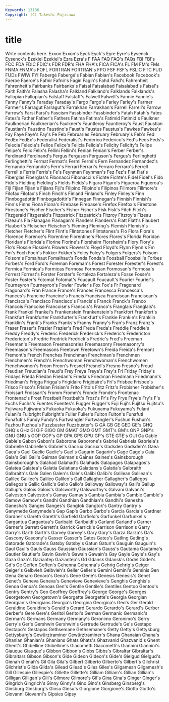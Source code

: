 ```yaml
---
Keywords: 13186 
Copyright: (C) Takeshi Fujisawa
---
```


# title

Write contents here.
 Exxon Exxon's Eyck Eyck's Eyre Eyre's Eysenck Eysenck's
Ezekiel Ezekiel's Ezra Ezra's F FAA FAQ FAQ's FAQs FBI
FBI's FCC FDA FDIC FDIC's FDR FDR's FHA FHA's FICA
FICA's FL FM FM's FMs FNMA FNMA's FOFL FORTRAN FORTRAN's
FPO FSF FSF's FSLIC FTC FUD FUDs FWIW FYI Fabergé
Fabergé's Fabian Fabian's Facebook Facebook's Faeroe Faeroe's Fafnir Fafnir's Fagin
Fagin's Fahd Fahd's Fahrenheit Fahrenheit's Fairbanks Fairbanks's Faisal Faisalabad Faisalabad's
Faisal's Faith Faith's Falasha Falasha's Falkland Falkland's Falklands Falklands's Fallopian
Fallopian's Falstaff Falstaff's Falwell Falwell's Fannie Fannie's Fanny Fanny's Faraday
Faraday's Fargo Fargo's Farley Farley's Farmer Farmer's Farragut Farragut's Farrakhan
Farrakhan's Farrell Farrell's Farrow Farrow's Farsi Farsi's Fascism Fassbinder Fassbinder's
Fatah Fatah's Fates Fates's Father Father's Fathers Fatima Fatima's Fatimid
Fatimid's Faulkner Faulknerian Faulknerian's Faulkner's Fauntleroy Fauntleroy's Faust Faustian Faustian's
Faustino Faustino's Faust's Faustus Faustus's Fawkes Fawkes's Fay Faye Faye's
Fay's Fe Feb Februaries February February's Feb's Fed FedEx FedEx's
Federalist Federalist's Federico Federico's Fed's Feds Feds's Felecia Felecia's Felice
Felice's Felicia Felicia's Felicity Felicity's Felipe Felipe's Felix Felix's Fellini
Fellini's Fenian Fenian's Ferber Ferber's Ferdinand Ferdinand's Fergus Ferguson Ferguson's
Fergus's Ferlinghetti Ferlinghetti's Fermat Fermat's Fermi Fermi's Fern Fernandez Fernandez's
Fernando Fernando's Fern's Ferrari Ferrari's Ferraro Ferraro's Ferrell Ferrell's Ferris
Ferris's Fe's Feynman Feynman's Fez Fez's Fiat Fiat's Fiberglas Fiberglas's
Fibonacci Fibonacci's Fichte Fichte's Fidel Fidel's Fido Fido's Fielding Fielding's
Fields Fields's Figaro Figaro's Figueroa Figueroa's Fiji Fijian Fijian's Fijians
Fiji's Filipino Filipino's Filipinos Fillmore Fillmore's Filofax Filofax's Finch Finch's
Finland Finland's Finley Finley's Finn Finnbogadottir Finnbogadottir's Finnegan Finnegan's Finnish
Finnish's Finn's Finns Fiona Fiona's Firebase Firebase's Firefox Firefox's Firestone
Firestone's Fischer Fischer's Fisher Fisher's Fisk Fisk's Fitch Fitch's Fitzgerald
Fitzgerald's Fitzpatrick Fitzpatrick's Fitzroy Fitzroy's Fizeau Fizeau's Fla Flanagan Flanagan's
Flanders Flanders's Flatt Flatt's Flaubert Flaubert's Fleischer Fleischer's Fleming Fleming's
Flemish Flemish's Fletcher Fletcher's Flint Flint's Flintstones Flintstones's Flo Flora
Flora's Florence Florence's Florentine Florentine's Flores Flores's Florida Floridan Floridan's
Florida's Florine Florine's Florsheim Florsheim's Flory Flory's Flo's Flossie Flossie's
Flowers Flowers's Floyd Floyd's Flynn Flynn's Fm Fm's Foch Foch's
Fokker Fokker's Foley Foley's Folgers Folgers's Folsom Folsom's Fomalhaut Fomalhaut's
Fonda Fonda's Foosball Foosball's Forbes Forbes's Ford Ford's Foreman Foreman's
Forest Forester Forester's Forest's Formica Formica's Formicas Formosa Formosan Formosan's
Formosa's Forrest Forrest's Forster Forster's Fortaleza Fortaleza's Fosse Fosse's Foster
Foster's Fotomat Fotomat's Foucault Foucault's Fourier Fourier's Fourneyron Fourneyron's Fowler
Fowler's Fox Fox's Fr Fragonard Fragonard's Fran France France's Frances
Francesca Francesca's Frances's Francine Francine's Francis Francisca Franciscan Franciscan's Francisca's
Francisco Francisco's Francis's Franck Franck's Franco Francois Francoise Francoise's Francois's
Franco's Franglais Franglais's Frank Frankel Frankel's Frankenstein Frankenstein's Frankfort Frankfort's
Frankfurt Frankfurter Frankfurter's Frankfurt's Frankie Frankie's Franklin Franklin's Frank's Franks
Franks's Franny Franny's Fran's Franz Franz's Fraser Fraser's Frazier Frazier's
Fred Freda Freda's Freddie Freddie's Freddy Freddy's Frederic Frederick Frederick's
Frederic's Fredericton Fredericton's Fredric Fredrick Fredrick's Fredric's Fred's Freeman Freeman's
Freemason Freemasonries Freemasonry Freemasonry's Freemason's Freemasons Freetown Freetown's Freida Freida's
Fremont Fremont's French Frenches Frenchman Frenchman's Frenchmen Frenchmen's French's Frenchwoman
Frenchwoman's Frenchwomen Frenchwomen's Freon Freon's Fresnel Fresnel's Fresno Fresno's Freud
Freudian Freudian's Freud's Frey Freya Freya's Frey's Fri Friday Friday's
Fridays Frieda Friedan Friedan's Frieda's Friedman Friedmann Friedmann's Friedman's Frigga
Frigga's Frigidaire Frigidaire's Fri's Frisbee Frisbee's Frisco Frisco's Frisian Frisian's
Frito Frito's Fritz Fritz's Frobisher Frobisher's Froissart Froissart's Fromm Fromm's
Fronde Fronde's Frontenac Frontenac's Frost Frostbelt Frostbelt's Frost's Fr's Fry
Frye Frye's Fry's F's Fuchs Fuchs's Fuentes Fuentes's Fugger Fugger's
Fuji Fuji's Fujitsu Fujitsu's Fujiwara Fujiwara's Fukuoka Fukuoka's Fukuyama Fukuyama's
Fulani Fulani's Fulbright Fulbright's Fuller Fuller's Fulton Fulton's Funafuti Funafuti's
Fundy Fundy's Furtwängler Furtwängler's Fushun Fushun's Fuzhou Fuzhou's Fuzzbuster Fuzzbuster's
G GA GB GE GED GE's GHQ GHQ's GHz GI
GIF GIGO GM GMAT GMO GMT GMT's GM's GNP GNP's
GNU GNU's GOP GOP's GP GPA GPS GPU GP's GTE
GTE's GUI Ga Gable Gable's Gabon Gabon's Gaborone Gaborone's Gabriel
Gabriela Gabriela's Gabrielle Gabrielle's Gabriel's Gacrux Gacrux's Gadsden Gadsden's Gaea
Gaea's Gael Gaelic Gaelic's Gael's Gagarin Gagarin's Gage Gage's Gaia
Gaia's Gail Gail's Gaiman Gaiman's Gaines Gaines's Gainsborough Gainsborough's Galahad
Galahad's Galahads Galapagos Galapagos's Galatea Galatea's Galatia Galatians Galatians's Galatia's
Galbraith Galbraith's Gale Galen Galen's Gale's Galibi Galibi's Galilean Galilean's
Galilee Galilee's Galileo Galileo's Gall Gallagher Gallagher's Gallegos Gallegos's Gallic
Gallic's Gallo Gallo's Galloway Galloway's Gall's Gallup Gallup's Galois Galois's
Galsworthy Galsworthy's Galvani Galvani's Galveston Galveston's Gamay Gamay's Gambia Gambia's
Gamble Gamble's Gamow Gamow's Gandhi Gandhian Gandhian's Gandhi's Ganesha Ganesha's
Ganges Ganges's Gangtok Gangtok's Gantry Gantry's Ganymede Ganymede's Gap Gap's
Garbo Garbo's Garcia Garcia's Gardner Gardner's Gareth Gareth's Garfield Garfield's
Garfunkel Garfunkel's Gargantua Gargantua's Garibaldi Garibaldi's Garland Garland's Garner Garner's
Garrett Garrett's Garrick Garrick's Garrison Garrison's Garry Garry's Garth Garth's
Garvey Garvey's Gary Gary's Garza Garza's Ga's Gascony Gascony's Gasser
Gasser's Gates Gates's Gatling Gatling's Gatorade Gatorade's Gatsby Gatsby's Gatun
Gatun's Gauguin Gauguin's Gaul Gaul's Gauls Gauss Gaussian Gaussian's Gauss's
Gautama Gautama's Gautier Gautier's Gavin Gavin's Gawain Gawain's Gay Gayle
Gayle's Gay's Gaza Gaza's Gaziantep Gaziantep's Gd Gdansk Gdansk's Gödel
Gödel's Gd's Ge Geffen Geffen's Gehenna Gehenna's Gehrig Gehrig's Geiger
Geiger's Gelbvieh Gelbvieh's Geller Geller's Gemini Gemini's Geminis Gen Gena
Genaro Genaro's Gena's Gene Gene's Genesis Genesis's Genet Genet's Geneva
Geneva's Genevieve Genevieve's Genghis Genghis's Genoa Genoa's Genoas Gen's Gentile
Gentile's Gentiles Gentoo Gentoo's Gentry Gentry's Geo Geoffrey Geoffrey's George
George's Georges Georgetown Georgetown's Georgette Georgette's Georgia Georgian Georgian's Georgians
Georgia's Georgina Georgina's Geo's Ger Gerald Geraldine Geraldine's Gerald's Gerard
Gerardo Gerardo's Gerard's Gerber Gerber's Gere Gere's Geritol Geritol's German
Germanic Germanic's German's Germans Germany Germany's Geronimo Geronimo's Gerry Gerry's
Ger's Gershwin Gershwin's Gertrude Gertrude's Ge's Gestapo Gestapo's Gestapos Gethsemane
Gethsemane's Getty Getty's Gettysburg Gettysburg's Gewürztraminer Gewürztraminer's Ghana Ghanaian Ghana's
Ghanian Ghanian's Ghanians Ghats Ghats's Ghazvanid Ghazvanid's Ghent Ghent's Ghibelline
Ghibelline's Giacometti Giacometti's Giannini Giannini's Giauque Giauque's Gibbon Gibbon's Gibbs
Gibbs's Gibraltar Gibraltar's Gibraltars Gibson Gibson's Gide Gideon Gideon's Gide's
Gielgud Gielgud's Gienah Gienah's Gil Gila Gila's Gilbert Gilberto Gilberto's
Gilbert's Gilchrist Gilchrist's Gilda Gilda's Gilead Gilead's Giles Giles's Gilgamesh
Gilgamesh's Gill Gillespie Gillespie's Gillette Gillette's Gilliam Gilliam's Gillian Gillian's
Gilligan Gilligan's Gill's Gilmore Gilmore's Gil's Gina Gina's Ginger Ginger's
Gingrich Gingrich's Ginny Ginny's Gino Gino's Ginsberg Ginsberg's Ginsburg Ginsburg's
Ginsu Ginsu's Giorgione Giorgione's Giotto Giotto's Giovanni Giovanni's Gipsies Gipsy
